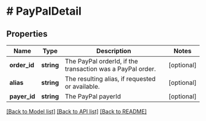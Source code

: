 # # PayPalDetail

## Properties

Name | Type | Description | Notes
------------ | ------------- | ------------- | -------------
**order_id** | **string** | The PayPal orderId, if the transaction was a PayPal order. | [optional]
**alias** | **string** | The resulting alias, if requested or available. | [optional]
**payer_id** | **string** | The PayPal payerId | [optional]

[[Back to Model list]](../../README.md#models) [[Back to API list]](../../README.md#endpoints) [[Back to README]](../../README.md)
